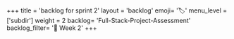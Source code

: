 +++
title = 'backlog for sprint 2'
layout = 'backlog'
emoji= '🏷️'
menu_level = ['subdir']
weight = 2
backlog= 'Full-Stack-Project-Assessment'
backlog_filter= '📅 Week 2'
+++
